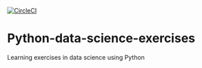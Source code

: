 [![CircleCI](https://circleci.com/gh/neurogoo/Python-data-science-exercises/tree/master.svg?style=shield)](https://circleci.com/gh/neurogoo/Python-data-science-exercises/tree/master)
# Python-data-science-exercises
Learning exercises in data science using Python
